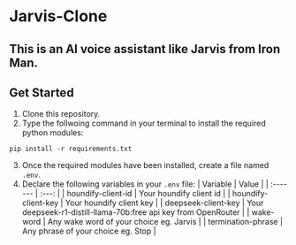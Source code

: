# Jarvis-Clone
This is an AI voice assistant like Jarvis from Iron Man.
---
## Get Started
1. Clone this repository.
2. Type the follwoing command in your terminal to install the required python modules:
```git
pip install -r requirements.txt
```
3. Once the required modules have been installed, create a file named `.env`.
4. Declare the following variables in your `.env` file:
| Variable | Value |
| :------- | :---: |
| houndify-client-id | Your houndify client id |
| houndify-client-key | Your houndify client key |
| deepseek-client-key | Your deepseek-r1-distill-llama-70b:free api key from OpenRouter |
| wake-word | Any wake word of your choice eg. Jarvis |
| termination-phrase | Any phrase of your choice eg. Stop |